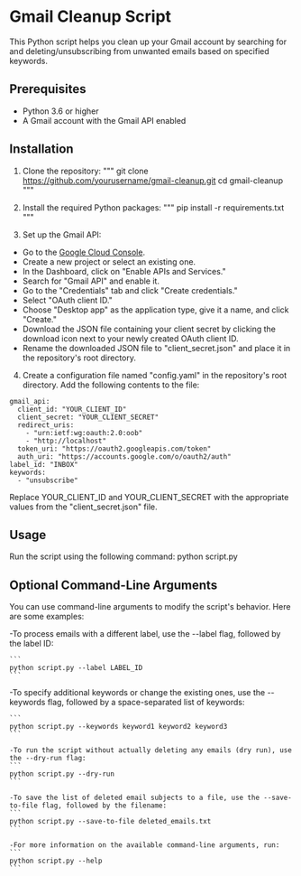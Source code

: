 # Gmail Cleanup Script

This Python script helps you clean up your Gmail account by searching for and deleting/unsubscribing from unwanted emails based on specified keywords.

## Prerequisites

- Python 3.6 or higher
- A Gmail account with the Gmail API enabled

## Installation

1. Clone the repository:
"""
git clone https://github.com/yourusername/gmail-cleanup.git
cd gmail-cleanup
"""

2. Install the required Python packages:
"""
pip install -r requirements.txt
"""


3. Set up the Gmail API:

- Go to the [Google Cloud Console](https://console.developers.google.com/).
- Create a new project or select an existing one.
- In the Dashboard, click on "Enable APIs and Services."
- Search for "Gmail API" and enable it.
- Go to the "Credentials" tab and click "Create credentials."
- Select "OAuth client ID."
- Choose "Desktop app" as the application type, give it a name, and click "Create."
- Download the JSON file containing your client secret by clicking the download icon next to your newly created OAuth client ID.
- Rename the downloaded JSON file to "client_secret.json" and place it in the repository's root directory.

4. Create a configuration file named "config.yaml" in the repository's root directory. Add the following contents to the file:

```
gmail_api:
  client_id: "YOUR_CLIENT_ID"
  client_secret: "YOUR_CLIENT_SECRET"
  redirect_uris:
    - "urn:ietf:wg:oauth:2.0:oob"
    - "http://localhost"
  token_uri: "https://oauth2.googleapis.com/token"
  auth_uri: "https://accounts.google.com/o/oauth2/auth"
label_id: "INBOX"
keywords:
  - "unsubscribe"
```
Replace YOUR_CLIENT_ID and YOUR_CLIENT_SECRET with the appropriate values from the "client_secret.json" file.

## Usage

Run the script using the following command:
python script.py

## Optional Command-Line Arguments

You can use command-line arguments to modify the script's behavior. Here are some examples:

-To process emails with a different label, use the --label flag, followed by the label ID:

    ```
    python script.py --label LABEL_ID
    ```
    
-To specify additional keywords or change the existing ones, use the --keywords flag, followed by a space-separated list of keywords:

    ```
    python script.py --keywords keyword1 keyword2 keyword3
    ```
    
    -To run the script without actually deleting any emails (dry run), use the --dry-run flag:
    ```
    python script.py --dry-run
    ```
    
    -To save the list of deleted email subjects to a file, use the --save-to-file flag, followed by the filename:
    ```
    python script.py --save-to-file deleted_emails.txt
    ```
    
    -For more information on the available command-line arguments, run:
    ```
    python script.py --help
    ```
